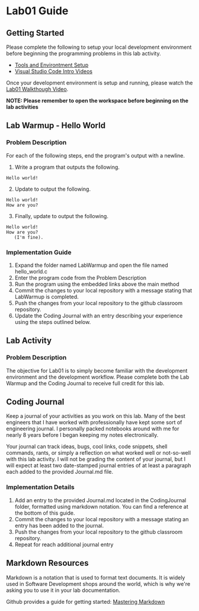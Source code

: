 # Lab01 Guide
## Getting Started
Please complete the following to setup your local development environment before beginning the programming problems in this lab activity.  
- [Tools and Environtment Setup](https://docs.google.com/document/d/1hiJ_kHOGoNYcfNHuHdDpaydDvsMy9yEqYhL3j3X0kj4/edit?usp=sharing)
- [Visual Studio Code Intro Videos](https://code.visualstudio.com/docs/getstarted/introvideos)

Once your development environment is setup and running, please watch the [Lab01 Walkthough Video](https://www.youtube.com/playlist?list=PLvnIObHoMl8d5D_Kjou-GB4SAs9atFCh8).  

**NOTE: Please remember to open the workspace before beginning on the lab activities**  

## Lab Warmup - Hello World
### Problem Description

For each of the following steps, end the program's output with a newline.

1. Write a program that outputs the following.  

```
Hello world!
```

2. Update to output the following.  

```
Hello world!
How are you? 
```

3. Finally, update to output the following.  

```
Hello world!
How are you?
   (I'm fine).
``` 


### Implementation Guide
1. Expand the folder named LabWarmup and open the file named hello_world.c
2. Enter the program code from the Problem Description
3. Run the program using the embedded links above the main method
4. Commit the changes to your local repository with a message stating that LabWarmup is completed.
5. Push the changes from your local repository to the github classroom repository.
6. Update the Coding Journal with an entry describing your experience using the steps outlined below.


## Lab Activity
### Problem Description
The objective for Lab01 is to simply become familiar with the development environment and the development workflow. Please complete both the Lab Warmup and the Coding Journal to receive full credit for this lab.

## Coding Journal
Keep a journal of your activities as you work on this lab. Many of the best engineers that I have worked with professionally have kept some sort of engineering journal. I personally packed notebooks around with me for nearly 8 years before I began keeping my notes electronically.   

Your journal can track ideas, bugs, cool links, code snippets, shell commands, rants, or simply a reflection on what worked well or not-so-well with this lab activity. I will not be grading the content of your journal, but I will expect at least two date-stamped journal entries of at least a paragraph each added to the provided Journal.md file.

### Implementation Details
1. Add an entry to the provided Journal.md located in the CodingJournal folder, formatted using markdown notation. You can find a reference at the bottom of this guide.
2. Commit the changes to your local repository with a message stating an entry has been added to the journal.
3. Push the changes from your local repository to the github classroom repository.
4. Repeat for reach additional journal entry
## Markdown Resources
Markdown is a notation that is used to format text documents.  It is widely used in Software Development shops around the world, which is why we're asking you to use it in your lab documentation.  

Github provides a guide for getting started:  [Mastering Markdown](https://guides.github.com/features/mastering-markdown/)
